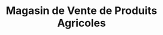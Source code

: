 ---
title: "Magasin de Vente de Produits Agricoles"
url: /nzerekore/magasin-de-vente-de-produits-agricoles/
shop: Hofladen
---